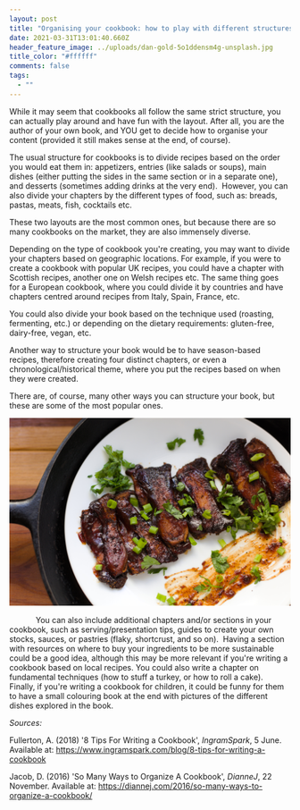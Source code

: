 ```yaml
---
layout: post
title: "Organising your cookbook: how to play with different structures"
date: 2021-03-31T13:01:40.660Z
header_feature_image: ../uploads/dan-gold-5o1ddensm4g-unsplash.jpg
title_color: "#ffffff"
comments: false
tags:
  - ""
---
```

While it may seem that cookbooks all follow the same strict structure, you can actually play around and have fun with the layout. After all, you are the author of your own book, and YOU get to decide how to organise your content (provided it still makes sense at the end, of course).

The usual structure for cookbooks is to divide recipes based on the order you would eat them in: appetizers, entries (like salads or soups), main dishes (either putting the sides in the same section or in a separate one), and desserts (sometimes adding drinks at the very end).  However, you can also divide your chapters by the different types of food, such as: breads, pastas, meats, fish, cocktails etc.

These two layouts are the most common ones, but because there are so many cookbooks on the market, they are also immensely diverse.

Depending on the type of cookbook you're creating, you may want to divide your chapters based on geographic locations. For example, if you were to create a cookbook with popular UK recipes, you could have a chapter with Scottish recipes, another one on Welsh recipes etc. The same thing goes for a European cookbook, where you could divide it by countries and have chapters centred around recipes from Italy, Spain, France, etc.

You could also divide your book based on the technique used (roasting, fermenting, etc.) or depending on the dietary requirements: gluten-free, dairy-free, vegan, etc.

Another way to structure your book would be to have season-based recipes, therefore creating four distinct chapters, or even a chronological/historical theme, where you put the recipes based on when they were created.

There are, of course, many other ways you can structure your book, but these are some of the most popular ones.

![Steak on a plate with herbs sprinkled on it ](../uploads/sean-stone-0hohna3m6ds-unsplash.jpg "Steak")

            You can also include additional chapters and/or sections in your cookbook, such as serving/presentation tips, guides to create your own stocks, sauces, or pastries (flaky, shortcrust, and so on).  Having a section with resources on where to buy your ingredients to be more sustainable could be a good idea, although this may be more relevant if you're writing a cookbook based on local recipes. You could also write a chapter on fundamental techniques (how to stuff a turkey, or how to roll a cake). Finally, if you're writing a cookbook for children, it could be funny for them to have a small colouring book at the end with pictures of the different dishes explored in the book.

*Sources:*

Fullerton, A. (2018) '8 Tips For Writing a Cookbook', *IngramSpark*, 5 June. Available at: <https://www.ingramspark.com/blog/8-tips-for-writing-a-cookbook>

Jacob, D. (2016) 'So Many Ways to Organize A Cookbook', *DianneJ*, 22 November. Available at: <https://diannej.com/2016/so-many-ways-to-organize-a-cookbook/>
